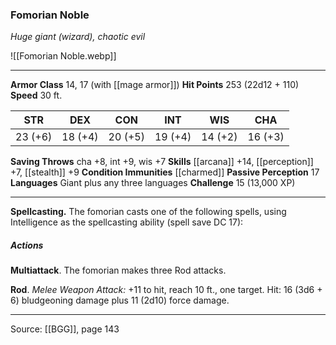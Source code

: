 ### Fomorian Noble
_Huge giant (wizard), chaotic evil_

![[Fomorian Noble.webp]]




---

**Armor Class** 14, 17 (with [[mage armor]])
**Hit Points** 253 (22d12 + 110)
**Speed** 30 ft.

| STR     | DEX     | CON     | INT     | WIS     | CHA     |
|---------|---------|---------|---------|---------|---------|
| 23 (+6) | 18 (+4) | 20 (+5) | 19 (+4) | 14 (+2) | 16 (+3) |

**Saving Throws** cha +8, int +9, wis +7
**Skills** [[arcana]] +14, [[perception]] +7, [[stealth]] +9
**Condition Immunities** [[charmed]]
**Passive Perception** 17
**Languages** Giant plus any three languages
**Challenge** 15 (13,000 XP)

---

**Spellcasting.** The fomorian casts one of the following spells, using Intelligence as the spellcasting ability (spell save DC 17):

##### Actions
**Multiattack**. The fomorian makes three Rod attacks.

**Rod**. _Melee Weapon Attack:_ +11 to hit, reach 10 ft., one target. Hit: 16 (3d6 + 6) bludgeoning damage plus 11 (2d10) force damage.


---

Source: [[BGG]], page 143